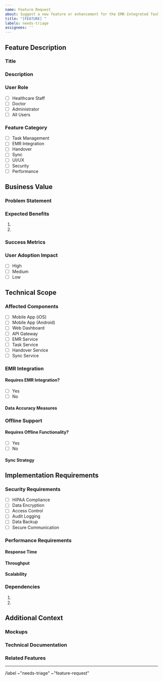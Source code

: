 ```yaml
---
name: Feature Request
about: Suggest a new feature or enhancement for the EMR-Integrated Task Management Platform
title: "[FEATURE] "
labels: needs-triage
assignees: ''
---
```


## Feature Description
### Title
<!-- Provide a clear and concise title for the feature (10-100 characters) -->

### Description
<!-- Provide a detailed description of the proposed feature (minimum 50 characters) -->

### User Role
<!-- Select the primary user role this feature targets -->
- [ ] Healthcare Staff
- [ ] Doctor
- [ ] Administrator
- [ ] All Users

### Feature Category
<!-- Select the primary category for this feature -->
- [ ] Task Management
- [ ] EMR Integration
- [ ] Handover
- [ ] Sync
- [ ] UI/UX
- [ ] Security
- [ ] Performance

## Business Value
### Problem Statement
<!-- Describe the problem this feature solves (minimum 50 characters) -->

### Expected Benefits
<!-- List at least 2 benefits/improvements this feature will provide -->
1. 
2. 

### Success Metrics
<!-- Describe how the success of this feature will be measured -->

### User Adoption Impact
<!-- Select the expected impact on user adoption rate -->
- [ ] High
- [ ] Medium
- [ ] Low

## Technical Scope
### Affected Components
<!-- Select all components that will be affected by this feature -->
- [ ] Mobile App (iOS)
- [ ] Mobile App (Android)
- [ ] Web Dashboard
- [ ] API Gateway
- [ ] EMR Service
- [ ] Task Service
- [ ] Handover Service
- [ ] Sync Service

### EMR Integration
#### Requires EMR Integration?
- [ ] Yes
- [ ] No

#### Data Accuracy Measures
<!-- If EMR integration is required, describe measures to ensure 100% data accuracy -->

### Offline Support
#### Requires Offline Functionality?
- [ ] Yes
- [ ] No

#### Sync Strategy
<!-- If offline support is required, describe the synchronization strategy -->

## Implementation Requirements
### Security Requirements
<!-- Select all applicable security requirements -->
- [ ] HIPAA Compliance
- [ ] Data Encryption
- [ ] Access Control
- [ ] Audit Logging
- [ ] Data Backup
- [ ] Secure Communication

### Performance Requirements
#### Response Time
<!-- Specify expected response time -->

#### Throughput
<!-- Specify expected throughput -->

#### Scalability
<!-- Describe scalability requirements -->

### Dependencies
<!-- List required system changes or dependencies -->
1. 
2. 

## Additional Context
### Mockups
<!-- Attach UI/UX mockups or wireframes (PNG, JPG, PDF, FIG) -->

### Technical Documentation
<!-- Attach technical documentation or diagrams (MD, PDF, DrawIO) -->

### Related Features
<!-- Add links to related features or issues -->

---
<!-- Do not modify below this line -->
/label ~"needs-triage" ~"feature-request"